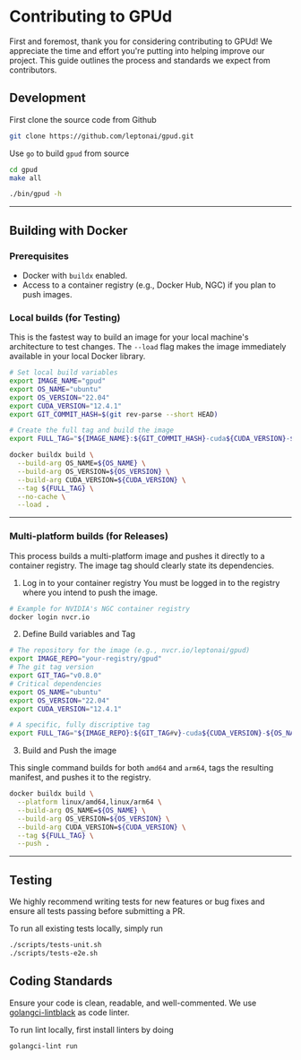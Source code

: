 # Contributing to GPUd

First and foremost, thank you for considering contributing to GPUd! We appreciate the time and effort you're putting into helping improve our project. This guide outlines the process and standards we expect from contributors.

## Development

First clone the source code from Github

```bash
git clone https://github.com/leptonai/gpud.git
```

Use `go` to build `gpud` from source

```bash
cd gpud
make all

./bin/gpud -h
```

---

## Building with Docker

### Prerequisites

- Docker with `buildx` enabled.
- Access to a container registry (e.g., Docker Hub, NGC) if you plan to push images.

### Local builds (for Testing)

This is the fastest way to build an image for your local machine's architecture to test changes. The `--load` flag makes the image immediately available in your local Docker library.

```bash
# Set local build variables
export IMAGE_NAME="gpud"
export OS_NAME="ubuntu"
export OS_VERSION="22.04"
export CUDA_VERSION="12.4.1"
export GIT_COMMIT_HASH=$(git rev-parse --short HEAD)

# Create the full tag and build the image
export FULL_TAG="${IMAGE_NAME}:${GIT_COMMIT_HASH}-cuda${CUDA_VERSION}-${OS_NAME}${OS_VERSION}"

docker buildx build \
  --build-arg OS_NAME=${OS_NAME} \
  --build-arg OS_VERSION=${OS_VERSION} \
  --build-arg CUDA_VERSION=${CUDA_VERSION} \
  --tag ${FULL_TAG} \
  --no-cache \
  --load .
```

---

### Multi-platform builds (for Releases)

This process builds a multi-platform image and pushes it directly to a container registry. The image tag should clearly state its dependencies.

1. Log in to your container registry
You must be logged in to the registry where you intend to push the image.

```bash
# Example for NVIDIA's NGC container registry 
docker login nvcr.io
```

2. Define Build variables and Tag

```bash
# The repository for the image (e.g., nvcr.io/leptonai/gpud)
export IMAGE_REPO="your-registry/gpud"
# The git tag version
export GIT_TAG="v0.8.0"
# Critical dependencies
export OS_NAME="ubuntu"
export OS_VERSION="22.04"
export CUDA_VERSION="12.4.1"

# A specific, fully discriptive tag
export FULL_TAG="${IMAGE_REPO}:${GIT_TAG#v}-cuda${CUDA_VERSION}-${OS_NAME}${OS_VERSION}"
```

3. Build and Push the image

This single command builds for both `amd64` and `arm64`, tags the resulting manifest, and pushes it to the registry.

```bash
docker buildx build \
  --platform linux/amd64,linux/arm64 \
  --build-arg OS_NAME=${OS_NAME} \
  --build-arg OS_VERSION=${OS_VERSION} \
  --build-arg CUDA_VERSION=${CUDA_VERSION} \
  --tag ${FULL_TAG} \
  --push .
```

---

## Testing

We highly recommend writing tests for new features or bug fixes and ensure all tests passing before submitting a PR.

To run all existing tests locally, simply run

```bash
./scripts/tests-unit.sh
./scripts/tests-e2e.sh
```

## Coding Standards

Ensure your code is clean, readable, and well-commented. We use [golangci-lintblack](https://golangci-lint.run/) as code linter.

To run lint locally, first install linters by doing

```bash
golangci-lint run
```
